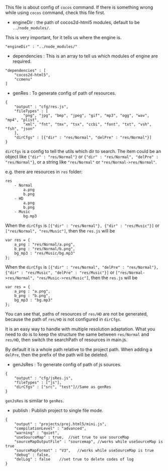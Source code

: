 This file is about config of `cocos` command.
If there is something wrong while using `cocos` command, check this file first.

* engineDir : the path of cocos2d-html5 modules, default to be `../node_modules/`.

This is very important, for it tells us where the engine is.

```script
"engineDir" : "../node_modules/"
```

* dependencies : This is an array to tell us which modules of engine are required.

```script
"dependencies" : [
    "cocos2d-html5",
    "ccmenu"
]
```

* genRes : To generate config of path of resources.

```script
{
    "output" : "cfg/res.js",
    "fileTypes" : [
        "png", "jpg", "bmp", "jpeg", "gif", "mp3", "ogg", "wav", "mp4", "plist",
        "xml", "fnt", "tmx", "tsx", "ccbi", "font", "txt", "vsh", "fsh", "json"
    ],
    "dirCfgs" : [{"dir" : "res/Normal", "delPre" : "res/Normal"}]
}
```
`dirCfgs` is a config to tell the utils which dir to search.
The item could be an object like `{"dir" : "res/Normal"}` or `{"dir" : "res/Normal", "delPre" : "res/Normal"}`,
or a string like `"res/Normal"` or `"res/Normal->res/Normal"`.

e.g. there are resources in `res` folder:

```script
res
    - Normal
        a.png
        b.png
    - HD
        a.png
        b.png
    - Music
        bg.mp3
```

When the `dirCfgs` is `[{"dir" : "res/Normal"}, {"dir" : "res/Music"}]` or `["res/Normal", "res/Music"]`, then the `res.js` will be

```script
var res = {
    a_png : "res/Normal/a.png",
    b_png : "res/Normal/b.png",
    bg_mp3 : "res/Music/bg.mp3"
};
```

When the `dirCfgs` is `[{"dir" : "res/Normal", "delPre" : "res/Normal"}, {"dir" : "res/Music", "delPre" : "res/Music"}]`
or `["res/Normal->res/Normal", "res/Music->res/Music"]`, then the `res.js` will be

```script
var res = {
    a_png : "a.png",
    b_png : "b.png",
    bg_mp3 : "bg.mp3"
};
```

You can see that, paths of resources of `res/HD` are not be generated, because the path of `res/HD` is not configured in `dirCfgs`.

It is an easy way to handle with multiple resolution adaptation.
What you need to do is to keep the structure the same between `res/Normal` and `res/HD`, then switch the searchPath of resources in main.js.

By default it is a whole path relative to the project path.
When adding a `delPre`, then the prefix of the path will be deleted.



* genJsRes : To generate config of path of js sources.

```script
{
    "output" : "cfg/jsRes.js",
    "fileTypes" : ["js"],
    "dirCfgs" : ["src", "test"]//Same as genRes
}
```

`genJsRes` is similar to `genRes`.


* publish : Publish project to single file mode.

```script
{
    "output" : "projects/proj.html5/mini.js",
    "compilationLevel" : "advanced",
    "warning" : "quiet",
    "useSourceMap" : true,  //set true to use sourceMap
    "sourceMapOutputFile" : "sourcemap", //works while useSourceMap is true
    "sourceMapFormat" : "V3",   //works while useSourceMap is true
    "debug" : false,
    "delLog" : false    //set true to delete codes of log
}
```